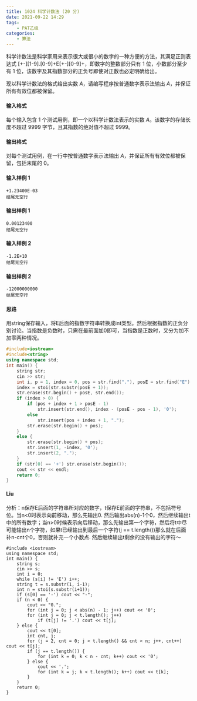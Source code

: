 ```yaml
---
title: 1024 科学计数法 (20 分)
date: 2021-09-22 14:29
tags:
    - PAT乙级
categories:
    - 算法
---
```


科学计数法是科学家用来表示很大或很小的数字的一种方便的方法，其满足正则表达式 \[+-\]\[1-9\].\[0-9]\+E\[+-\]\[0-9\]+，即数字的整数部分只有 1 位，小数部分至少有 1 位，该数字及其指数部分的正负号即使对正数也必定明确给出。

现以科学计数法的格式给出实数 *A*，请编写程序按普通数字表示法输出 *A*，并保证所有有效位都被保留。

#### 输入格式

每个输入包含 1 个测试用例，即一个以科学计数法表示的实数 *A*。该数字的存储长度不超过 9999 字节，且其指数的绝对值不超过 9999。

#### 输出格式

对每个测试用例，在一行中按普通数字表示法输出 *A*，并保证所有有效位都被保留，包括末尾的 0。

#### 输入样例 1

```in
+1.23400E-03
结尾无空行
```

#### 输出样例 1

```out
0.00123400
结尾无空行
```

#### 输入样例 2

```in
-1.2E+10
结尾无空行
```

#### 输出样例 2

```out
-12000000000
结尾无空行
```

#### 思路

用string保存输入，将E后面的指数字符串转换成int类型。然后根据指数的正负分别讨论。当指数是负数时，只需在最前面加0即可，当指数是正数时，又分为加不加零两种情况。

```c++
#include<iostream>
#include<string>
using namespace std;
int main() {
    string str;
    cin >> str;
    int i, p = 1, index = 0, pos = str.find("."), posE = str.find("E");
    index = stoi(str.substr(posE + 1));
    str.erase(str.begin() + posE, str.end());
    if (index > 0) {
        if (pos + index + 1 > posE - 1) 
            str.insert(str.end(), index - (posE - pos - 1), '0');
        else 
            str.insert(pos + index + 1, "."); 
        str.erase(str.begin() + pos);
    }
    else {
        str.erase(str.begin() + pos);
        str.insert(1, -index, '0');
        str.insert(2, ".");
    }
    if (str[0] == '+') str.erase(str.begin());
    cout << str << endl;
    return 0;
}
```

#### Liu

分析：n保存E后面的字符串所对应的数字，t保存E前面的字符串，不包括符号位。当n<0时表示向前移动，那么先输出0. 然后输出abs(n)-1个0，然后继续输出t中的所有数字；当n>0时候表示向后移动，那么先输出第一个字符，然后将t中尽可能输出n个字符，如果t已经输出到最后一个字符(j == t.length())那么就在后面补n-cnt个0，否则就补充一个小数点. 然后继续输出t剩余的没有输出的字符～

```
#include <iostream>
using namespace std;
int main() {
    string s;
    cin >> s;
    int i = 0;
    while (s[i] != 'E') i++;
    string t = s.substr(1, i-1);
    int n = stoi(s.substr(i+1));
    if (s[0] == '-') cout << "-";
    if (n < 0) {
        cout << "0.";
        for (int j = 0; j < abs(n) - 1; j++) cout << '0';
        for (int j = 0; j < t.length(); j++)
            if (t[j] != '.') cout << t[j];
    } else {
        cout << t[0];
        int cnt, j;
        for (j = 2, cnt = 0; j < t.length() && cnt < n; j++, cnt++) cout << t[j];
        if (j == t.length()) {
            for (int k = 0; k < n - cnt; k++) cout << '0';
        } else {
            cout << '.';
            for (int k = j; k < t.length(); k++) cout << t[k];
        }
    }
    return 0;
}
```

